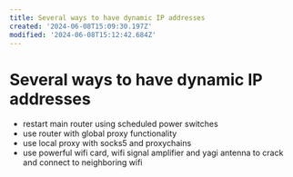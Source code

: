 ```yaml
---
title: Several ways to have dynamic IP addresses
created: '2024-06-08T15:09:30.197Z'
modified: '2024-06-08T15:12:42.684Z'
---
```


# Several ways to have dynamic IP addresses

- restart main router using scheduled power switches
- use router with global proxy functionality
- use local proxy with socks5 and proxychains
- use powerful wifi card, wifi signal amplifier and yagi antenna to crack and connect to neighboring wifi
